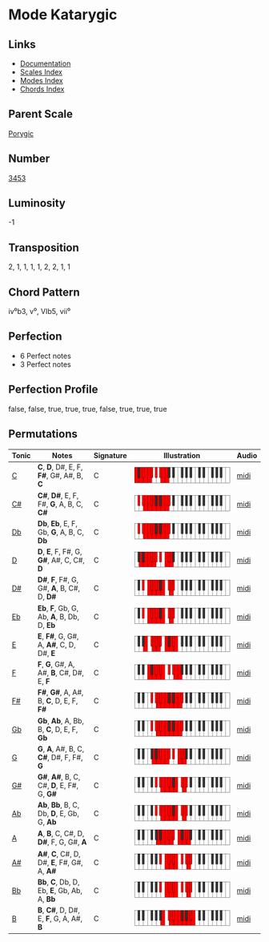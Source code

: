 # Mode Katarygic

## Links

- [Documentation](README.md)
- [Scales Index](Scales.md)
- [Modes Index](Modes.md)
- [Chords Index](Chords.md)

## Parent Scale

[Porygic](ScalePorygic.md)

## Number

[3453](https://ianring.com/musictheory/scales/3453)

## Luminosity

-1

## Transposition

2, 1, 1, 1, 1, 2, 2, 1, 1

## Chord Pattern

iv⁰b3, v⁰, VIb5, vii⁰

## Perfection

- 6 Perfect notes
- 3 Perfect notes

## Perfection Profile

false, false, true, true, true, false, true, true, true

## Permutations

| Tonic | Notes | Signature | Illustration | Audio |
|-------|-------|-----------|--------------|-------|
| [C](ModeCNaturalKatarygic.md) | **C**, **D**, D#, E, F, **F#**, G#, A#, B, **C** | C | ![CNaturalKatarygic](ModeCNaturalKatarygic.png) | [midi](https://github.com/edipermadi/music/blob/main/docs/ModeCNaturalKatarygic.mid?raw=true) |
| [C#](ModeCSharpKatarygic.md) | **C#**, **D#**, E, F, F#, **G**, A, B, C, **C#** | C | ![CSharpKatarygic](ModeCSharpKatarygic.png) | [midi](https://github.com/edipermadi/music/blob/main/docs/ModeCSharpKatarygic.mid?raw=true) |
| [Db](ModeDFlatKatarygic.md) | **Db**, **Eb**, E, F, Gb, **G**, A, B, C, **Db** | C | ![DFlatKatarygic](ModeDFlatKatarygic.png) | [midi](https://github.com/edipermadi/music/blob/main/docs/ModeDFlatKatarygic.mid?raw=true) |
| [D](ModeDNaturalKatarygic.md) | **D**, **E**, F, F#, G, **G#**, A#, C, C#, **D** | C | ![DNaturalKatarygic](ModeDNaturalKatarygic.png) | [midi](https://github.com/edipermadi/music/blob/main/docs/ModeDNaturalKatarygic.mid?raw=true) |
| [D#](ModeDSharpKatarygic.md) | **D#**, **F**, F#, G, G#, **A**, B, C#, D, **D#** | C | ![DSharpKatarygic](ModeDSharpKatarygic.png) | [midi](https://github.com/edipermadi/music/blob/main/docs/ModeDSharpKatarygic.mid?raw=true) |
| [Eb](ModeEFlatKatarygic.md) | **Eb**, **F**, Gb, G, Ab, **A**, B, Db, D, **Eb** | C | ![EFlatKatarygic](ModeEFlatKatarygic.png) | [midi](https://github.com/edipermadi/music/blob/main/docs/ModeEFlatKatarygic.mid?raw=true) |
| [E](ModeENaturalKatarygic.md) | **E**, **F#**, G, G#, A, **A#**, C, D, D#, **E** | C | ![ENaturalKatarygic](ModeENaturalKatarygic.png) | [midi](https://github.com/edipermadi/music/blob/main/docs/ModeENaturalKatarygic.mid?raw=true) |
| [F](ModeFNaturalKatarygic.md) | **F**, **G**, G#, A, A#, **B**, C#, D#, E, **F** | C | ![FNaturalKatarygic](ModeFNaturalKatarygic.png) | [midi](https://github.com/edipermadi/music/blob/main/docs/ModeFNaturalKatarygic.mid?raw=true) |
| [F#](ModeFSharpKatarygic.md) | **F#**, **G#**, A, A#, B, **C**, D, E, F, **F#** | C | ![FSharpKatarygic](ModeFSharpKatarygic.png) | [midi](https://github.com/edipermadi/music/blob/main/docs/ModeFSharpKatarygic.mid?raw=true) |
| [Gb](ModeGFlatKatarygic.md) | **Gb**, **Ab**, A, Bb, B, **C**, D, E, F, **Gb** | C | ![GFlatKatarygic](ModeGFlatKatarygic.png) | [midi](https://github.com/edipermadi/music/blob/main/docs/ModeGFlatKatarygic.mid?raw=true) |
| [G](ModeGNaturalKatarygic.md) | **G**, **A**, A#, B, C, **C#**, D#, F, F#, **G** | C | ![GNaturalKatarygic](ModeGNaturalKatarygic.png) | [midi](https://github.com/edipermadi/music/blob/main/docs/ModeGNaturalKatarygic.mid?raw=true) |
| [G#](ModeGSharpKatarygic.md) | **G#**, **A#**, B, C, C#, **D**, E, F#, G, **G#** | C | ![GSharpKatarygic](ModeGSharpKatarygic.png) | [midi](https://github.com/edipermadi/music/blob/main/docs/ModeGSharpKatarygic.mid?raw=true) |
| [Ab](ModeAFlatKatarygic.md) | **Ab**, **Bb**, B, C, Db, **D**, E, Gb, G, **Ab** | C | ![AFlatKatarygic](ModeAFlatKatarygic.png) | [midi](https://github.com/edipermadi/music/blob/main/docs/ModeAFlatKatarygic.mid?raw=true) |
| [A](ModeANaturalKatarygic.md) | **A**, **B**, C, C#, D, **D#**, F, G, G#, **A** | C | ![ANaturalKatarygic](ModeANaturalKatarygic.png) | [midi](https://github.com/edipermadi/music/blob/main/docs/ModeANaturalKatarygic.mid?raw=true) |
| [A#](ModeASharpKatarygic.md) | **A#**, **C**, C#, D, D#, **E**, F#, G#, A, **A#** | C | ![ASharpKatarygic](ModeASharpKatarygic.png) | [midi](https://github.com/edipermadi/music/blob/main/docs/ModeASharpKatarygic.mid?raw=true) |
| [Bb](ModeBFlatKatarygic.md) | **Bb**, **C**, Db, D, Eb, **E**, Gb, Ab, A, **Bb** | C | ![BFlatKatarygic](ModeBFlatKatarygic.png) | [midi](https://github.com/edipermadi/music/blob/main/docs/ModeBFlatKatarygic.mid?raw=true) |
| [B](ModeBNaturalKatarygic.md) | **B**, **C#**, D, D#, E, **F**, G, A, A#, **B** | C | ![BNaturalKatarygic](ModeBNaturalKatarygic.png) | [midi](https://github.com/edipermadi/music/blob/main/docs/ModeBNaturalKatarygic.mid?raw=true) |

